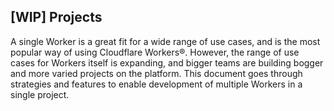 ## [WIP] Projects

A single Worker is a great fit for a wide range of use cases, and is the most popular way of using Cloudflare Workers®. However, the range of use cases for Workers itself is expanding, and bigger teams are building bogger and more varied projects on the platform. This document goes through strategies and features to enable development of multiple Workers in a single project.
